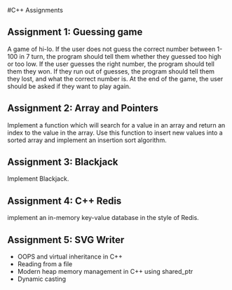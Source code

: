 #C++ Assignments

## Assignment 1: Guessing game
A game of hi-lo. If the user does not guess the correct number between 1-100 in 7 turn, the program should tell them
whether they guessed too high or too low. If the user guesses the right number, the program should tell them they won.
If they run out of guesses, the program should tell them they lost, and what the correct number is.
At the end of the game, the user should be asked if they want to play again.

## Assignment 2: Array and Pointers
Implement a function which will search for a value in an array and return an index to the value in the array.
Use this function to insert new values into a sorted array and implement an insertion sort algorithm.

## Assignment 3: Blackjack
Implement Blackjack.

## Assignment 4: C++ Redis
implement an in-memory key-value database in the style of Redis.

## Assignment 5: SVG Writer
- OOPS and virtual inheritance in C++
- Reading from a file
- Modern heap memory management in C++ using shared_ptr
- Dynamic casting
